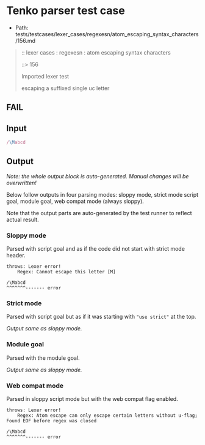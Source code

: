 # Tenko parser test case

- Path: tests/testcases/lexer_cases/regexesn/atom_escaping_syntax_characters/156.md

> :: lexer cases : regexesn : atom escaping syntax characters
>
> ::> 156
>
> Imported lexer test
>
> escaping a suffixed single uc letter

## FAIL

## Input

`````js
/\Mabcd
`````

## Output

_Note: the whole output block is auto-generated. Manual changes will be overwritten!_

Below follow outputs in four parsing modes: sloppy mode, strict mode script goal, module goal, web compat mode (always sloppy).

Note that the output parts are auto-generated by the test runner to reflect actual result.

### Sloppy mode

Parsed with script goal and as if the code did not start with strict mode header.

`````
throws: Lexer error!
    Regex: Cannot escape this letter [M]

/\Mabcd
^^^^^^^------- error
`````

### Strict mode

Parsed with script goal but as if it was starting with `"use strict"` at the top.

_Output same as sloppy mode._

### Module goal

Parsed with the module goal.

_Output same as sloppy mode._

### Web compat mode

Parsed in sloppy script mode but with the web compat flag enabled.

`````
throws: Lexer error!
    Regex: Atom escape can only escape certain letters without u-flag; Found EOF before regex was closed

/\Mabcd
^^^^^^^------- error
`````

